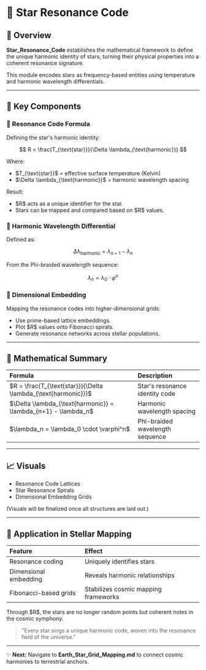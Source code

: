 # 🌌 Star Resonance Code

## 🔐 Overview

**Star\_Resonance\_Code** establishes the mathematical framework to define the unique harmonic identity of stars, turning their physical properties into a coherent resonance signature.

This module encodes stars as frequency-based entities using temperature and harmonic wavelength differentials.

---

## 🌟 Key Components

### 🔹 Resonance Code Formula

Defining the star's harmonic identity:

$$
R = \frac{T_{\text{star}}}{\Delta \lambda_{\text{harmonic}}}
$$

Where:

* \$T\_{\text{star}}\$ = effective surface temperature (Kelvin)
* \$\Delta \lambda\_{\text{harmonic}}\$ = harmonic wavelength spacing

Result:

* \$R\$ acts as a unique identifier for the star.
* Stars can be mapped and compared based on \$R\$ values.

### 🔹 Harmonic Wavelength Differential

Defined as:

$$
\Delta \lambda_{\text{harmonic}} = \lambda_{n+1} - \lambda_n
$$

From the Phi-braided wavelength sequence:

$$
\lambda_n = \lambda_0 \cdot \varphi^n
$$

### 🔹 Dimensional Embedding

Mapping the resonance codes into higher-dimensional grids:

* Use prime-based lattice embeddings.
* Plot \$R\$ values onto Fibonacci spirals.
* Generate resonance networks across stellar populations.

---

## 🔢 Mathematical Summary

| Formula                                                             | Description                     |
| :------------------------------------------------------------------ | :------------------------------ |
| \$R = \frac{T\_{\text{star}}}{\Delta \lambda\_{\text{harmonic}}}\$  | Star's resonance identity code  |
| \$\Delta \lambda\_{\text{harmonic}} = \lambda\_{n+1} - \lambda\_n\$ | Harmonic wavelength spacing     |
| \$\lambda\_n = \lambda\_0 \cdot \varphi^n\$                         | Phi-braided wavelength sequence |

---

## 📈 Visuals

* Resonance Code Lattices
* Star Resonance Spirals
* Dimensional Embedding Grids

(Visuals will be finalized once all structures are laid out.)

---

## 🌌 Application in Stellar Mapping

| Feature               | Effect                               |
| :-------------------- | :----------------------------------- |
| Resonance coding      | Uniquely identifies stars            |
| Dimensional embedding | Reveals harmonic relationships       |
| Fibonacci-based grids | Stabilizes cosmic mapping frameworks |

Through \$R\$, the stars are no longer random points but coherent notes in the cosmic symphony.

> "Every star sings a unique harmonic code, woven into the resonance field of the universe."

---

✨ **Next:** Navigate to **Earth\_Star\_Grid\_Mapping.md** to connect cosmic harmonies to terrestrial anchors.
